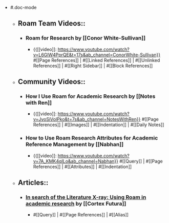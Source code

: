 - #.doc-mode
    - ## Roam Team Videos::
        - ### Roam for Research by [[Conor White-Sullivan]]
            - {{[[video]]: https://www.youtube.com/watch?v=L6GIW4PprQE&t=17s&ab_channel=ConorWhite-Sullivan}}
#[[Page References]] | #[[Linked References]] | #[[Unlinked References]] | #[[Right Sidebar]] | #[[Block References]]
    - ## Community Videos::
        - ### How I Use Roam for Academic Research by [[Notes with Ren]]
            - {{[[video]]: https://www.youtube.com/watch?v=JvoSiVolPko&t=7s&ab_channel=NotesWithRen}}
#[[Page References]] | #[[Images]] | #[[Indentation]] | #[[Daily Notes]] 
        - ### How to Use Roam Research Attributes for Academic Reference Management by [[Nabhan]]
            - {{[[video]]: https://www.youtube.com/watch?v=7A_KMK4qILo&ab_channel=Nabhan}}
#[[Query]] | #[[Page References]] | #[[Attributes]] | #[[Indentation]] 
    - ## Articles::
        - ### [In search of the Literature X-ray: Using Roam in academic research](https://www.roambrain.com/in-search-of-the-literature-x-ray/) by [[Cortex Futura]]
            - #[[Query]] | #[[Page References]] | #[[Alias]] 
